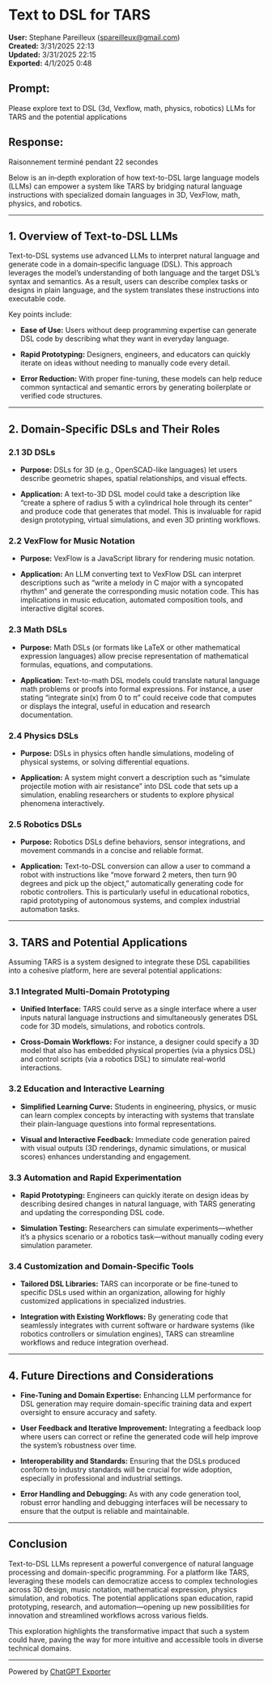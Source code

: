 # Text to DSL for TARS

**User:** Stephane Pareilleux (spareilleux@gmail.com)  
**Created:** 3/31/2025 22:13  
**Updated:** 3/31/2025 22:15  
**Exported:** 4/1/2025 0:48  

## Prompt:
Please explore text to DSL (3d, Vexflow, math, physics, robotics) LLMs for TARS and the potential applications

## Response:
Raisonnement terminé pendant 22 secondes

Below is an in‐depth exploration of how text-to-DSL large language models (LLMs) can empower a system like TARS by bridging natural language instructions with specialized domain languages in 3D, VexFlow, math, physics, and robotics.

* * *

1\. Overview of Text-to-DSL LLMs
--------------------------------

Text-to-DSL systems use advanced LLMs to interpret natural language and generate code in a domain‐specific language (DSL). This approach leverages the model’s understanding of both language and the target DSL’s syntax and semantics. As a result, users can describe complex tasks or designs in plain language, and the system translates these instructions into executable code.

Key points include:

*   **Ease of Use:** Users without deep programming expertise can generate DSL code by describing what they want in everyday language.
    
*   **Rapid Prototyping:** Designers, engineers, and educators can quickly iterate on ideas without needing to manually code every detail.
    
*   **Error Reduction:** With proper fine-tuning, these models can help reduce common syntactical and semantic errors by generating boilerplate or verified code structures.
    

* * *

2\. Domain-Specific DSLs and Their Roles
----------------------------------------

### 2.1 3D DSLs

*   **Purpose:** DSLs for 3D (e.g., OpenSCAD-like languages) let users describe geometric shapes, spatial relationships, and visual effects.
    
*   **Application:** A text-to-3D DSL model could take a description like “create a sphere of radius 5 with a cylindrical hole through its center” and produce code that generates that model. This is invaluable for rapid design prototyping, virtual simulations, and even 3D printing workflows.
    

### 2.2 VexFlow for Music Notation

*   **Purpose:** VexFlow is a JavaScript library for rendering music notation.
    
*   **Application:** An LLM converting text to VexFlow DSL can interpret descriptions such as “write a melody in C major with a syncopated rhythm” and generate the corresponding music notation code. This has implications in music education, automated composition tools, and interactive digital scores.
    

### 2.3 Math DSLs

*   **Purpose:** Math DSLs (or formats like LaTeX or other mathematical expression languages) allow precise representation of mathematical formulas, equations, and computations.
    
*   **Application:** Text-to-math DSL models could translate natural language math problems or proofs into formal expressions. For instance, a user stating “integrate sin(x) from 0 to π” could receive code that computes or displays the integral, useful in education and research documentation.
    

### 2.4 Physics DSLs

*   **Purpose:** DSLs in physics often handle simulations, modeling of physical systems, or solving differential equations.
    
*   **Application:** A system might convert a description such as “simulate projectile motion with air resistance” into DSL code that sets up a simulation, enabling researchers or students to explore physical phenomena interactively.
    

### 2.5 Robotics DSLs

*   **Purpose:** Robotics DSLs define behaviors, sensor integrations, and movement commands in a concise and reliable format.
    
*   **Application:** Text-to-DSL conversion can allow a user to command a robot with instructions like “move forward 2 meters, then turn 90 degrees and pick up the object,” automatically generating code for robotic controllers. This is particularly useful in educational robotics, rapid prototyping of autonomous systems, and complex industrial automation tasks.
    

* * *

3\. TARS and Potential Applications
-----------------------------------

Assuming TARS is a system designed to integrate these DSL capabilities into a cohesive platform, here are several potential applications:

### 3.1 Integrated Multi-Domain Prototyping

*   **Unified Interface:** TARS could serve as a single interface where a user inputs natural language instructions and simultaneously generates DSL code for 3D models, simulations, and robotics controls.
    
*   **Cross-Domain Workflows:** For instance, a designer could specify a 3D model that also has embedded physical properties (via a physics DSL) and control scripts (via a robotics DSL) to simulate real-world interactions.
    

### 3.2 Education and Interactive Learning

*   **Simplified Learning Curve:** Students in engineering, physics, or music can learn complex concepts by interacting with systems that translate their plain-language questions into formal representations.
    
*   **Visual and Interactive Feedback:** Immediate code generation paired with visual outputs (3D renderings, dynamic simulations, or musical scores) enhances understanding and engagement.
    

### 3.3 Automation and Rapid Experimentation

*   **Rapid Prototyping:** Engineers can quickly iterate on design ideas by describing desired changes in natural language, with TARS generating and updating the corresponding DSL code.
    
*   **Simulation Testing:** Researchers can simulate experiments—whether it’s a physics scenario or a robotics task—without manually coding every simulation parameter.
    

### 3.4 Customization and Domain-Specific Tools

*   **Tailored DSL Libraries:** TARS can incorporate or be fine-tuned to specific DSLs used within an organization, allowing for highly customized applications in specialized industries.
    
*   **Integration with Existing Workflows:** By generating code that seamlessly integrates with current software or hardware systems (like robotics controllers or simulation engines), TARS can streamline workflows and reduce integration overhead.
    

* * *

4\. Future Directions and Considerations
----------------------------------------

*   **Fine-Tuning and Domain Expertise:** Enhancing LLM performance for DSL generation may require domain-specific training data and expert oversight to ensure accuracy and safety.
    
*   **User Feedback and Iterative Improvement:** Integrating a feedback loop where users can correct or refine the generated code will help improve the system’s robustness over time.
    
*   **Interoperability and Standards:** Ensuring that the DSLs produced conform to industry standards will be crucial for wide adoption, especially in professional and industrial settings.
    
*   **Error Handling and Debugging:** As with any code generation tool, robust error handling and debugging interfaces will be necessary to ensure that the output is reliable and maintainable.
    

* * *

Conclusion
----------

Text-to-DSL LLMs represent a powerful convergence of natural language processing and domain-specific programming. For a platform like TARS, leveraging these models can democratize access to complex technologies across 3D design, music notation, mathematical expression, physics simulation, and robotics. The potential applications span education, rapid prototyping, research, and automation—opening up new possibilities for innovation and streamlined workflows across various fields.

This exploration highlights the transformative impact that such a system could have, paving the way for more intuitive and accessible tools in diverse technical domains.



---
Powered by [ChatGPT Exporter](https://www.chatgptexporter.com)